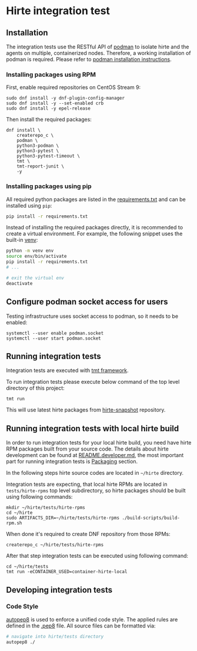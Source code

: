 # Hirte integration test

## Installation

The integration tests use the RESTful API of [podman](https://podman.io/getting-started/installation) to isolate hirte
and the agents on multiple, containerized nodes. Therefore, a working installation of podman is required. Please refer
to [podman installation instructions](https://podman.io/getting-started/installation).

### Installing packages using RPM

First, enable required repositories on CentOS Stream 9:

```shell
sudo dnf install -y dnf-plugin-config-manager
sudo dnf install -y --set-enabled crb
sudo dnf install -y epel-release
```

Then install the required packages:

```shell
dnf install \
    createrepo_c \
    podman \
    python3-podman \
    python3-pytest \
    python3-pytest-timeout \
    tmt \
    tmt-report-junit \
    -y
```

### Installing packages using pip

All required python packages are listed in the [requirements.txt](./requirements.txt) and can be installed using `pip`:

```bash
pip install -r requirements.txt
```

Instead of installing the required packages directly, it is recommended to create a virtual environment. For example,
the following snippet uses the built-in [venv](https://docs.python.org/3/library/venv.html):

```bash
python -m venv env
source env/bin/activate
pip install -r requirements.txt
# ...

# exit the virtual env
deactivate
```

## Configure podman socket access for users

Testing infrastructure uses socket access to podman, so it needs to be enabled:

```shell
systemctl --user enable podman.socket
systemctl --user start podman.socket
```

## Running integration tests

Integration tests are executed with [tmt framework](https://github.com/teemtee/tmt).

To run integration tests please execute below command of the top level directory of this project:

```shell
tmt run
```

This will use latest hirte packages from
[hirte-snapshot](https://copr.fedorainfracloud.org/coprs/mperina/hirte-snapshot/) repository.

## Running integration tests with local hirte build

In order to run integration tests for your local hirte build, you need have hirte RPM packages built from your source
code. The details about hirte development can be found at
[README.developer.md](https://github.com/containers/hirte/blob/main/README.developer.md), the most important part for
running integration tests is [Packaging](https://github.com/containers/hirte/blob/main/README.developer.md#packaging)
section.

In the following steps hirte source codes are located in `~/hirte` directory.

Integration tests are expecting, that local hirte RPMs are located in `tests/hirte-rpms` top level subdirectory, so hirte
packages should be built using following commands:

```shell
mkdir ~/hirte/tests/hirte-rpms
cd ~/hirte
sudo ARTIFACTS_DIR=~/hirte/tests/hirte-rpms ./build-scripts/build-rpm.sh
```

When done it's required to create DNF repository from those RPMs:

```shell
createrepo_c ~/hirte/tests/hirte-rpms
```

After that step integration tests can be executed using following command:

```shell
cd ~/hirte/tests
tmt run -eCONTAINER_USED=container-hirte-local
```

## Developing integration tests

### Code Style

[autopep8](https://pypi.org/project/autopep8/) is used to enforce a unified code style. The applied rules are defined in
the [.pep8](./.pep8) file. All source files can be formatted via:

```bash
# navigate into hirte/tests directory
autopep8 ./
```
